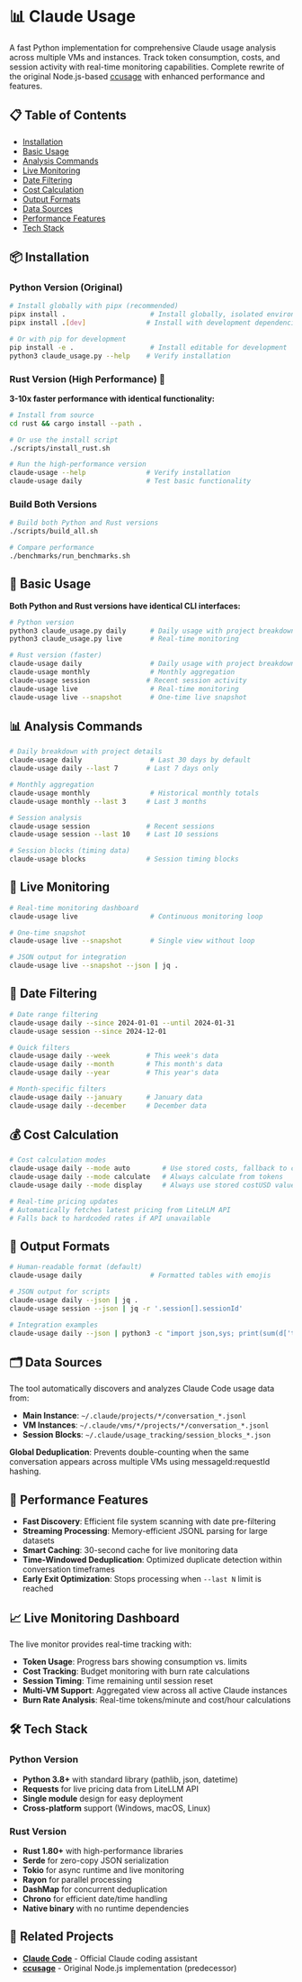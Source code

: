 # 📊 Claude Usage

A fast Python implementation for comprehensive Claude usage analysis across multiple VMs and instances. Track token consumption, costs, and session activity with real-time monitoring capabilities. Complete rewrite of the original Node.js-based [ccusage](https://github.com/ryoppippi/ccusage) with enhanced performance and features.

## 📋 Table of Contents

- [Installation](#-installation)
- [Basic Usage](#-basic-usage)
- [Analysis Commands](#-analysis-commands)
- [Live Monitoring](#-live-monitoring)
- [Date Filtering](#-date-filtering)
- [Cost Calculation](#-cost-calculation)
- [Output Formats](#-output-formats)
- [Data Sources](#-data-sources)
- [Performance Features](#-performance-features)
- [Tech Stack](#️-tech-stack)

## 📦 Installation

### Python Version (Original)

```bash
# Install globally with pipx (recommended)
pipx install .                     # Install globally, isolated environment
pipx install .[dev]               # Install with development dependencies

# Or with pip for development
pip install -e .                   # Install editable for development
python3 claude_usage.py --help    # Verify installation
```

### Rust Version (High Performance) 🚀

**3-10x faster performance with identical functionality:**

```bash
# Install from source
cd rust && cargo install --path .

# Or use the install script
./scripts/install_rust.sh

# Run the high-performance version
claude-usage --help               # Verify installation
claude-usage daily                # Test basic functionality
```

### Build Both Versions

```bash
# Build both Python and Rust versions
./scripts/build_all.sh

# Compare performance
./benchmarks/run_benchmarks.sh
```

## 🎯 Basic Usage

**Both Python and Rust versions have identical CLI interfaces:**

```bash
# Python version
python3 claude_usage.py daily      # Daily usage with project breakdown
python3 claude_usage.py live       # Real-time monitoring

# Rust version (faster)
claude-usage daily                 # Daily usage with project breakdown
claude-usage monthly               # Monthly aggregation
claude-usage session              # Recent session activity
claude-usage live                  # Real-time monitoring
claude-usage live --snapshot       # One-time live snapshot
```

## 📊 Analysis Commands

```bash
# Daily breakdown with project details
claude-usage daily                 # Last 30 days by default
claude-usage daily --last 7       # Last 7 days only

# Monthly aggregation
claude-usage monthly               # Historical monthly totals
claude-usage monthly --last 3     # Last 3 months

# Session analysis
claude-usage session              # Recent sessions
claude-usage session --last 10    # Last 10 sessions

# Session blocks (timing data)
claude-usage blocks               # Session timing blocks
```

## 🔴 Live Monitoring

```bash
# Real-time monitoring dashboard
claude-usage live                  # Continuous monitoring loop

# One-time snapshot
claude-usage live --snapshot       # Single view without loop

# JSON output for integration
claude-usage live --snapshot --json | jq .
```

## 📅 Date Filtering

```bash
# Date range filtering
claude-usage daily --since 2024-01-01 --until 2024-01-31
claude-usage session --since 2024-12-01

# Quick filters
claude-usage daily --week         # This week's data
claude-usage daily --month        # This month's data
claude-usage daily --year         # This year's data

# Month-specific filters
claude-usage daily --january      # January data
claude-usage daily --december     # December data
```

## 💰 Cost Calculation

```bash
# Cost calculation modes
claude-usage daily --mode auto        # Use stored costs, fallback to calculation (default)
claude-usage daily --mode calculate   # Always calculate from tokens
claude-usage daily --mode display     # Always use stored costUSD values

# Real-time pricing updates
# Automatically fetches latest pricing from LiteLLM API
# Falls back to hardcoded rates if API unavailable
```

## 📄 Output Formats

```bash
# Human-readable format (default)
claude-usage daily                 # Formatted tables with emojis

# JSON output for scripts
claude-usage daily --json | jq .
claude-usage session --json | jq -r '.session[].sessionId'

# Integration examples
claude-usage daily --json | python3 -c "import json,sys; print(sum(d['totalCost'] for d in json.load(sys.stdin)['daily']))"
```

## 🗂️ Data Sources

The tool automatically discovers and analyzes Claude Code usage data from:

- **Main Instance**: `~/.claude/projects/*/conversation_*.jsonl`
- **VM Instances**: `~/.claude/vms/*/projects/*/conversation_*.jsonl`
- **Session Blocks**: `~/.claude/usage_tracking/session_blocks_*.json`

**Global Deduplication**: Prevents double-counting when the same conversation appears across multiple VMs using messageId:requestId hashing.

## 🚀 Performance Features

- **Fast Discovery**: Efficient file system scanning with date pre-filtering
- **Streaming Processing**: Memory-efficient JSONL parsing for large datasets
- **Smart Caching**: 30-second cache for live monitoring data
- **Time-Windowed Deduplication**: Optimized duplicate detection within conversation timeframes
- **Early Exit Optimization**: Stops processing when `--last N` limit is reached

## 📈 Live Monitoring Dashboard

The live monitor provides real-time tracking with:

- **Token Usage**: Progress bars showing consumption vs. limits
- **Cost Tracking**: Budget monitoring with burn rate calculations
- **Session Timing**: Time remaining until session reset
- **Multi-VM Support**: Aggregated view across all active Claude instances
- **Burn Rate Analysis**: Real-time tokens/minute and cost/hour calculations

## 🛠️ Tech Stack

### Python Version
- **Python 3.8+** with standard library (pathlib, json, datetime)
- **Requests** for live pricing data from LiteLLM API
- **Single module** design for easy deployment
- **Cross-platform** support (Windows, macOS, Linux)

### Rust Version
- **Rust 1.80+** with high-performance libraries
- **Serde** for zero-copy JSON serialization
- **Tokio** for async runtime and live monitoring
- **Rayon** for parallel processing
- **DashMap** for concurrent deduplication
- **Chrono** for efficient date/time handling
- **Native binary** with no runtime dependencies

## 🔗 Related Projects

- **[Claude Code](https://claude.ai/code)** - Official Claude coding assistant
- **[ccusage](https://github.com/ryoppippi/ccusage)** - Original Node.js implementation (predecessor)